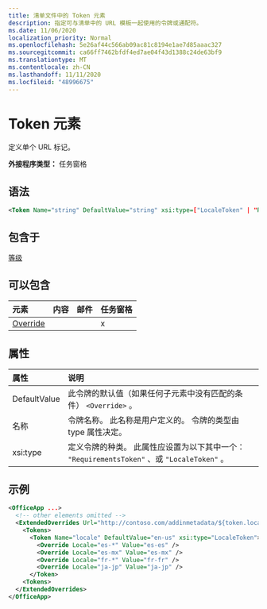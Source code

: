 ```yaml
---
title: 清单文件中的 Token 元素
description: 指定可与清单中的 URL 模板一起使用的令牌或通配符。
ms.date: 11/06/2020
localization_priority: Normal
ms.openlocfilehash: 5e26af44c566ab09ac81c8194e1ae7d85aaac327
ms.sourcegitcommit: ca66ff7462bfdf4ed7ae04f43d1388c24de63bf9
ms.translationtype: MT
ms.contentlocale: zh-CN
ms.lasthandoff: 11/11/2020
ms.locfileid: "48996675"
---
```

# <a name="token-element"></a>Token 元素

定义单个 URL 标记。

**外接程序类型：** 任务窗格

## <a name="syntax"></a>语法

```XML
<Token Name="string" DefaultValue="string" xsi:type=["LocaleToken" | "RequirementsToken"] ></Token>
```

## <a name="contained-in"></a>包含于

[等级](tokens.md)

## <a name="can-contain"></a>可以包含

|元素|内容|邮件|任务窗格|
|:-----|:-----|:-----|:-----|
|[Override](override.md)|||x|

## <a name="attributes"></a>属性

|属性|说明|
|:-----|:-----|
|DefaultValue|此令牌的默认值（如果任何子元素中没有匹配的条件） `<Override>` 。|
|名称|令牌名称。 此名称是用户定义的。 令牌的类型由 type 属性决定。|
|xsi:type|定义令牌的种类。 此属性应设置为以下其中一个：  `"RequirementsToken"` 、或  `"LocaleToken"` 。|

## <a name="example"></a>示例

```XML
<OfficeApp ...>
  <!-- other elements omitted -->
  <ExtendedOverrides Url="http://contoso.com/addinmetadata/${token.locale}/extended-manifest-overrides.json">
    <Tokens>
      <Token Name="locale" DefaultValue="en-us" xsi:type="LocaleToken">
        <Override Locale="es-*" Value="es-es" />
        <Override Locale="es-mx" Value="es-mx" />
        <Override Locale="fr-*" Value="fr-fr" />
        <Override Locale="ja-jp" Value="ja-jp" />
      </Token>
    <Tokens>
  </ExtendedOverrides>
</OfficeApp>
```